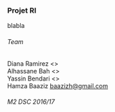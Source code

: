 ### Projet RI
blabla  
  
###### Team
Diana Ramirez <>  
Alhassane Bah <>  
Yassin Bendari  <>  
Hamza Baaziz <baazizh@gmail.com>  
  
###### M2 DSC 2016/17
  
